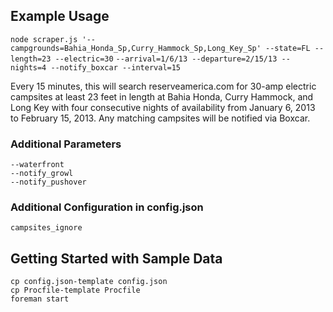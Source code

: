 ## Example Usage
`node scraper.js '--campgrounds=Bahia_Honda_Sp,Curry_Hammock_Sp,Long_Key_Sp' --state=FL --length=23 --electric=30`
`--arrival=1/6/13 --departure=2/15/13 --nights=4 --notify_boxcar --interval=15`

Every 15 minutes, this will search reserveamerica.com for 30-amp electric campsites at least 23 feet in length at Bahia Honda, Curry Hammock, and Long Key with four consecutive nights of availability from January 6, 2013 to February 15, 2013. Any matching campsites will be notified via Boxcar.

### Additional Parameters
`--waterfront`  
`--notify_growl`  
`--notify_pushover`

### Additional Configuration in config.json
`campsites_ignore`

## Getting Started with Sample Data
`cp config.json-template config.json`  
`cp Procfile-template Procfile`  
`foreman start`